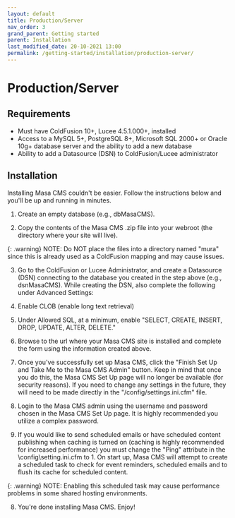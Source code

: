 ```yaml
---
layout: default
title: Production/Server
nav_order: 3
grand_parent: Getting started
parent: Installation
last_modified_date: 20-10-2021 13:00
permalink: /getting-started/installation/production-server/
---
```


# Production/Server

## Requirements
- Must have ColdFusion 10+, Lucee 4.5.1.000+, installed
- Access to a MySQL 5+, PostgreSQL 8+, Microsoft SQL 2000+ or Oracle 10g+ database server and the ability to add a new database
- Ability to add a Datasource (DSN) to ColdFusion/Lucee administrator

## Installation
Installing Masa CMS couldn't be easier. Follow the instructions below and you'll be up and running in minutes.

1. Create an empty database (e.g., dbMasaCMS).

2. Copy the contents of the Masa CMS .zip file into your webroot (the directory where your site will live).

{: .warning}
NOTE: Do NOT place the files into a directory named "mura" since this is already used as a ColdFusion mapping and may cause issues.

3. Go to the ColdFusion or Lucee Administrator, and create a Datasource (DSN) connecting to the database you created in the step above (e.g., dsnMasaCMS). While creating the DSN, also complete the following under Advanced Settings:
  1. Enable CLOB (enable long text retrieval)
  2. Under Allowed SQL, at a minimum, enable "SELECT, CREATE, INSERT, DROP, UPDATE, ALTER, DELETE."

4. Browse to the url where your Masa CMS site is installed and complete the form using the information created above.

5. Once you've successfully set up Masa CMS, click the "Finish Set Up and Take Me to the Masa CMS Admin" button. Keep in mind that once you do this, the Masa CMS Set Up page will no longer be available (for security reasons). If you need to change any settings in the future, they will need to be made directly in  the "/config/settings.ini.cfm" file.

6. Login to the Masa CMS admin using the username and password chosen in the Masa CMS Set Up page. It is highly recommended you utilize a complex password.

7. If you would like to send scheduled emails or have scheduled content publishing when caching is turned on (caching is highly recommended for increased performance) you must change the "Ping" attribute in the \config\setting.ini.cfm to 1. On start up, Masa CMS will attempt to create a scheduled task to check for event reminders, scheduled emails and to flush its cache for scheduled content.

{: .warning}
NOTE: Enabling this scheduled task may cause performance problems in some shared hosting environments.      

8. You're done installing Masa CMS. Enjoy!
